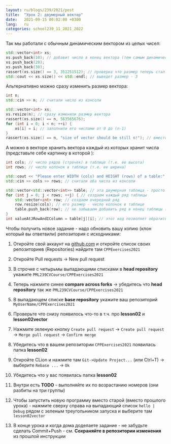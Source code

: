 ```yaml
---
layout: ru/blogs/239/2021/post
title:  "Урок 2: двумерный вектор"
date:   2021-09-15 00:02:00 +0300
lang:   ru
categories: school239_11_2021_2022
---
```


Так мы работали с обычным динамическим вектором из целых чисел:

```c++
std::vector<int> xs;
xs.push_back(10); // добавит число в конец вектора (тем самым динамически увеличив его на один элемент)
xs.push_back(20);
xs.push_back(30);
rassert(xs.size() == 3, 351251512); // проверка что размер теперь стал 3, число в конце - уникальный код ошибки который я настучал на клавиатуре
std::cout << xs.size() << std::endl; // выведет размер - 3
```

Альтернативно можно сразу изменить размер вектора:

```c++
int n;
std::cin >> n; // считали число из консоли

std::vector<int> xs;
xs.resize(n); // сразу изменили размер вектора
rassert(xs.size() == n, 563565676);
for (int i = 0; i < n; ++i) {
    xs[i] = i; // заполнили его числами от 0 до (n-1)
}
rassert(xs.size() == n, "size of vector should be still n!"); // вместо случайного кода ошибки можно писать текст ошибки - размер вектора все еще должен быть n
```

А можно в векторе хранить вектора каждый из которых хранит числа (представьте себе картинку в которой ):

```c++
int cols; // число рядов (строчек) в таблице (т.е. ее высота)
int rows; // число колонок в таблице (т.е. ее ширина)

std::cout << "Please enter WIDTH (cols) and HEIGHT (rows) of a table:" << std::endl;
std::cin >> cols >> rows; // считали оба числа из консоли

std::vector<std::vector<int>> table; // эта двумерная таблица - просто вектор из векторов 
for (int j = 0; j < rows; ++j) { // создаем каждый ряд таблицы
    std::vector<int> row; // создаем очередной ряд
    row.resize(cols); // его размер - число колонок в таблице
    table.push_back(row); // не забываем добавить ряд в конец таблицы (тем самым увеличив ее высоту)
}
int valueAtJRowAndIColumn = table[j][i]; // этот код позволяет обратиться к элементу в j-ой строчке (ряду) и i-ом столбце (колонке)
```

Чтобы получить новое задание - надо обновить вашу копию (клон который вы ответвили) репозитория с исходниками:

1) Откройте свой аккаунт на [github.com](https://github.com/) и откройте список своих репозиториев (Repositories) найдите там ```CPPExercises2021```

2) Откройте Pull requests -> New pull request

3) В строчке с четырьмы выпадающими списками в **head repository** укажите ```PML239CVCourse/CPPExercises2021```

4) Теперь нажмите синее **compare across forks** -> убедитесь что **head repository** так же ```PML239CVCourse/CPPExercises2021```

6) В выпадающем списке **base repository** укажите ваш репозиторий ```MyUserName/CPPExercises2021```

7) Проверьте что снизу появилось что-то в т.ч. про **lesson02** и **lesson02vector**

8) Нажмите зеленую кнопку ```Create pull request``` -> ```Create pull request``` -> ```Merge pull request``` -> ```Confirm merge```

9) Убедитесь что в вашем репозитории ```CPPExercises2021``` появилась папка **lesson02**

10) Откройте CLion и нажмите там ```Git->Update Project...``` (или Ctrl+T) -> выберите ```Rebase ...``` -> ```Ok```

11) Убедитесь что у вас появилась папка **lesson02**

12) Внутри есть **TODO** - выполняйте их по возрастанию номеров (они разбиты на три группы)

13) Чтобы запустить новую программу вместо старой (вместо прошлого урока) - нажмите сверху справа на выпадающий список ```hello | Debug``` рядом с зеленым треугольником запуска и выберите там ```lesson02vector```

14) В конце урока и когда дома доделаете задание - не забудьте сделать Commit+Push - см. **Сохраняйте в репозитории изменения** из прошлой инструкции
